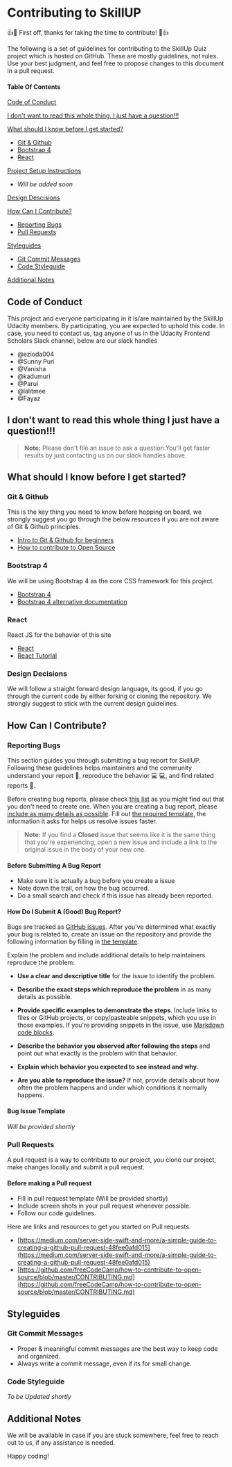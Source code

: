 
# Contributing to SkillUP

:+1::tada: First off, thanks for taking the time to contribute! :tada::+1:

The following is a set of guidelines for contributing to the SkillUp Quiz project which is hosted on GitHub. These are mostly guidelines, not rules. Use your best judgment, and feel free to propose changes to this document in a pull request.

#### Table Of Contents

[Code of Conduct](#code-of-conduct)

[I don't want to read this whole thing, I just have a question!!!](#i-dont-want-to-read-this-whole-thing-i-just-have-a-question)

[What should I know before I get started?](#what-should-i-know-before-i-get-started)
  * [Git & Github](#git-and-github)
  * [Bootstrap 4](#bootstrap)
  * [React](#react)

[Project Setup Instructions](#project-setup-instructions)
  * _Will be added soon_

[Design Descisions](#design-decisions)

[How Can I Contribute?](#how-can-i-contribute)
  * [Reporting Bugs](#reporting-bugs)
  * [Pull Requests](#pull-requests)

[Styleguides](#styleguides)
  * [Git Commit Messages](#git-commit-messages)
  * [Code Styleguide](#code-styleguide)

[Additional Notes](#additional-notes)

## Code of Conduct

This project and everyone participating in it is/are maintained by the SkillUp Udacity members. By participating, you are expected to uphold this code. In case, you need to contact us, tag anyone of us in the Udacity Frontend Scholars Slack channel, below are our slack handles
  * @ezioda004
  * @Sunny Puri
  * @Vanisha
  * @kadumuri
  * @Parul
  * @lalitmee
  * @Fayaz
## I don't want to read this whole thing I just have a question!!!

> **Note:** Please don't file an issue to ask a question.You'll get faster results by just contacting us on our slack handles above.


## What should I know before I get started?

### Git & Github
This is the key thing you need to know before hopping on board, we strongly suggest you go through the below resources if you are not aware of Git & Github principles.
  *  [Intro to Git & Github for beginners](https://medium.com/@abhishekj/an-intro-to-git-and-github-1a0e2c7e3a2f) 
  *  [How to contribute to Open Source](https://github.com/freeCodeCamp/how-to-contribute-to-open-source/blob/master/CONTRIBUTING.md) 


### Bootstrap 4
We will be using Bootstrap 4 as the core CSS framework for this project. 
  *  [Bootstrap 4](https://getbootstrap.com/docs/4.1/getting-started/introduction/) 
  *  [Bootstrap 4 alternative documentation](https://www.w3schools.com/bootstrap4/default.asp) 
  
### React
React JS for the behavior of this site
  *  [React](https://reactjs.org/) 
  * [React Tutorial](https://www.youtube.com/playlist?list=PL6gx4Cwl9DGBuKtLgPR_zWYnrwv-JllpA)

### Design Decisions

We will follow a straight forward design language, its good, if you go through the current code by either forking or cloning the repository. We strongly suggest to stick with the current design guidelines.

## How Can I Contribute?

### Reporting Bugs

This section guides you through submitting a bug report for SkillUP. Following these guidelines helps maintainers and the community understand your report :pencil:, reproduce the behavior :computer: :computer:, and find related reports :mag_right:.

Before creating bug reports, please check [this list](#before-submitting-a-bug-report) as you might find out that you don't need to create one. When you are creating a bug report, please [include as many details as possible](#how-do-i-submit-a-good-bug-report). Fill out [the required template](#bug-issue-template), the information it asks for helps us resolve issues faster.

> **Note:** If you find a **Closed** issue that seems like it is the same thing that you're experiencing, open a new issue and include a link to the original issue in the body of your new one.

#### Before Submitting A Bug Report

* Make sure it is actually a bug before you create a issue 
* Note down the trail, on how the bug occurred.
* Do a small search and check if this issue has already been reported.

#### How Do I Submit A (Good) Bug Report?

Bugs are tracked as [GitHub issues](https://guides.github.com/features/issues/). After you've determined what exactly your bug is related to, create an issue on the repository and provide the following information by filling in [the template](#bug-issue-template).

Explain the problem and include additional details to help maintainers reproduce the problem:

* **Use a clear and descriptive title** for the issue to identify the problem.
* **Describe the exact steps which reproduce the problem** in as many details as possible.
* **Provide specific examples to demonstrate the steps**. Include links to files or GitHub projects, or copy/pasteable snippets, which you use in those examples. If you're providing snippets in the issue, use [Markdown code blocks](https://help.github.com/articles/markdown-basics/#multiple-lines).
* **Describe the behavior you observed after following the steps** and point out what exactly is the problem with that behavior.
* **Explain which behavior you expected to see instead and why.**

* **Are you able to reproduce the issue?** If not, provide details about how often the problem happens and under which conditions it normally happens.
#### Bug  Issue Template
_Will be provided shortly_

### Pull Requests

A pull request is a way to contribute to our project, you clone our project, make changes locally and submit a pull request.
#### Before making a Pull request
* Fill in pull request template (Will be provided shortly)
* Include screen shots in your pull request whenever possible.
* Follow our code guidelines.

Here are links and resources to get you started on Pull requests.
  *  [https://medium.com/server-side-swift-and-more/a-simple-guide-to-creating-a-github-pull-request-48fee0afd015](https://medium.com/server-side-swift-and-more/a-simple-guide-to-creating-a-github-pull-request-48fee0afd015) 
   *  [https://github.com/freeCodeCamp/how-to-contribute-to-open-source/blob/master/CONTRIBUTING.md](https://github.com/freeCodeCamp/how-to-contribute-to-open-source/blob/master/CONTRIBUTING.md) 


## Styleguides

### Git Commit Messages

* Proper & meaningful commit messages are the best way to keep code and organized.
* Always write a commit message, even if its for small change.

### Code Styleguide

_To be Updated shortly_

## Additional Notes

We will be available in case if you are stuck somewhere, feel free to reach out to us, if any assistance is needed.

Happy coding!
